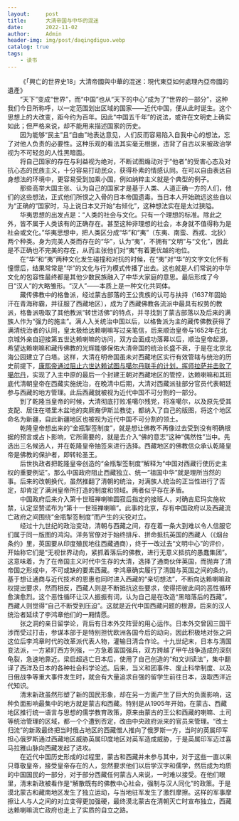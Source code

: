 ```yaml
---
layout:     post
title:      大清帝国与中华的混迷
date:       2022-11-02
author:     Admin
header-img: img/post/daqingdiguo.webp
catalog: true
tags:
    - 读书
---
```

&emsp;&emsp;《「興亡的世界史18」大清帝國與中華的混迷：現代東亞如何處理內亞帝國的遺產》
<br>
&emsp;&emsp;“天下”变成“世界”，而“中国”也从“天下的中心”成为了“世界的一部分”，这种我们今日所称呼，以一定范围划出区域的国家——近代中国，便从此时诞生。这个思想上的大改变，距今约为百年。因此“中国五千年”的说法，或许在文明史上确实如此；但严格来说，却不能用来描述国家的历史。
<br>
&emsp;&emsp;因为能够“民主”且“自由”地表达意见，人们反而容易陷入自我中心的想法，忘了对他人负责的必要性。这种乐观的看法其实毫无根据，违背了自古以来被政治学视为不可轻忽的人性黑暗面。
<br>
&emsp;&emsp;将自己国家的存在与利益视为绝对，不断试图煽动对于“他者”的受害心态及对抗心态的民族主义，十分容易打动民众，获得朴素的情感认同。在可以自由表达自身想法的环境中，更容易受到加乘小国，例如纳粹主义就是个典型的例子。
<br>
&emsp;&emsp;那些高举大国主张、认为自己的国家才是基于人类、人道正确一方的人们，他们的这些想法，正式他们所恨之入骨的日本帝国遗毒。当日本人开始疏远这些自以为“正确的”国家时，马上说日本又开始“右倾化”，这种想法实在是太过狭隘。
<br>
&emsp;&emsp;华夷思想的出发点是：“人类的社会与文化。只有一个理想的标准。除此之外，皆不属于人类该有的正确存在。甚至这种非理想的社会，本身就不值得称为是社会或文化。”华夷思想中，把人类区分成“华”和“夷”（东夷、南蛮、西戎、北狄）两个种类。身为完美人类而存在的“华”，认为“夷”，不拥有“文明”与“文化”，因此是不正确也不完美的存在，从而主张他们对“夷”有着更优越的地位。
<br>
&emsp;&emsp;在“华”和“夷”两种文化发生碰撞和对抗的时候，在“夷”对“华”的文字文化怀有憧憬后，结果常常是“华”的文化与行为模式传播了出去。这也就是人们常说的中华文化的包容性最终都是其他少数民族融入了中华大家庭的意思。最后形成了今日“汉人”的大略雏形。“汉人”——本质上是一种文化共同体。
<br>
&emsp;&emsp;藏传佛教中的格鲁派，经过蒙古部落的王公贵族的认可与扶持（1637年固始汗在青海称霸，并征服了西藏地区），成为了西藏佛教各流派中最具有权势的教派，格鲁派吸取了其他教派“转世活佛”的特点，并寻找到了蒙古部落以及后来的满族人作为“强力的施主”。满人入关统治中国以后，以格鲁派为主的藏传佛教获得了满清统治者的认同，皇太极给达赖喇嘛写过亲笔信，后来顺治皇帝与1652年在北京城外亲自迎接第五世达赖喇嘛的访问，双方会面成功落幕以后，顺治皇帝起源，希望达赖喇嘛和藏传佛教的光辉能够保佑大清帝国的统治长盛不衰，于是在北京北海公园建立了白塔。这样，大清在明帝国虽未对西藏地区实行有效管辖与统治的历史前提下，<a name = "ref1" href="https://locyoo.github.io/2022/11/02/%E4%BB%93%E5%A4%AE%E5%98%89%E6%8E%AA-%E6%88%91%E6%98%AF%E5%87%A1%E5%B0%98%E6%9C%80%E7%BE%8E%E7%9A%84%E8%8E%B2%E8%8A%B1/">康熙帝通过阻止六世达赖试图与噶尔丹联手的计划，挥师拉萨并击败了噶尔丹</a>，实现了入主中原的最后一个封建王朝对西藏地区的管控，达赖喇嘛和其班底代清朝皇帝在西藏实施统治，在晚清中后期，大清对西藏派驻部分官员代表朝廷参与西藏的地方管理。此后西藏就被视为近代中国不可分割的一部分。
<br>
&emsp;&emsp;到了乾隆当皇帝的时候，大清彻底打败准噶尔残党，将准噶尔，以及原先受其支配、居住在塔里木盆地的突厥裔伊斯兰教徒，都纳入了自己的版图，将这个地区命名为新疆，自此新疆地区也被视为近代中国不可分割的领土。
<br>
&emsp;&emsp;乾隆皇帝想出来的“金瓶掣签制度”，就是想让佛教不再像过去受到没有明确根据的预言或占卜影响，它所需要的，就是去介入“佛的意志”这种“偶然性”当中。先选出三名候选人，并在乾隆皇帝抽签来进行选择。西藏地区的佛教信众承认乾隆皇帝是佛教的保护者，即转轮圣王。
<br>
&emsp;&emsp;后世执政者把乾隆皇帝创造的“金瓶掣签制度”解释为“中国对西藏行使历史主权的重要例证”。那么中国政府阻止西藏独立、统一“祖国中华”就是理所当然的事。后来的改朝换代，虽然推翻了清朝的统治，对满族人统治的正当性进行了否定，却肯定了满洲皇帝所打造的制度和领域。两者似乎存在矛盾。
<br>
&emsp;&emsp;中国政府后来介入第十世班禅喇嘛圆寂后指定的接班人，对确吉尼玛实施软禁，认定坚赞诺布为“第十一世班禅喇嘛”。此事的北京，存有中国政府以及西藏流亡政府之间围绕“金瓶掣签制度”而产生的尖锐对立。
<br>
&emsp;&emsp;经过十九世纪的政治变动，清朝与西藏之间，存在着一条大到难以令人信服它们属于同一版图的鸿沟。洋务官僚对于始终排斥、拼命抵抗英国的西藏人（《烟台条约》里，英国要从印度殖民地往西藏通商），终于一改过去“文明中心”的评价，开始称它们是“无视世界动向，紧抓着落后的佛教，进行无意义抵抗的愚蠢集团”。这意味着，为了在帝国主义时代中生存的大清，选择了通商伙伴英国，而抛弃了清帝国之形成中，不可或缺的要素西藏。李鸿章确实履行了清国与英国之间的条约，基于想让通商与近代技术的恩惠也同时进入西藏的“亲切想法”，不断向达赖喇嘛政权提出要求，然而相反，西藏人则是不断抵抗这些要求，使得把彼此间的恶性循环愈演愈烈。这个恶性循环让汉人振振有词，认为自己是在改造“黑暗落后的西藏”。西藏人则觉得“自己不断受到压迫”。这就是近代中国西藏问题的根源，后来的汉人统治者延续了李鸿章他们的一厢情愿。
<br>
&emsp;&emsp;张之洞的亲日留学论，背后有日本外交阵营的用心运作。日本外交曾因三国干涉而受过打击，参谋本部于是特别担忧欧洲各国今后的动向，因此积极地对张之洞这位后李鸿章时代的改革派代表人物，灌输日清合作论。十九世纪末，日本与清国变法派，一方紧盯西方列强，一方急着富国强兵，双方跨越了甲午战争造成的深刻龟裂，急速地靠近。梁启超逃亡日本后，使用了自己创造的“和文训读法”，集中翻译了西洋及日本的各种社会科学论述。后来，当义和团事件、废止科举制度、以及日俄战争等重大事件发生时，就会有大量追求自强的留学生前往日本，汲取西洋近代知识。
<br>
&emsp;&emsp;清末新政虽然形塑了新的国民形象，却在另一方面产生了巨大的负面影响，这种负面影响最集中的地方就是蒙古和西藏。特别是从1905年开始，在蒙古、西藏地区推行统一语言与思想的儒学教育政策，原来由蒙古的王公和西藏的喇嘛、土司等统治管理的区域，都一个个遭到否定，改由中央政府派来的官员来管理。“改土归流”的新政最终把当时俄占地区的西藏僧人推向了俄罗斯一方，当时的英属印军担心俄罗斯通过西藏地区威胁英属印度地区对英军造成威胁，于是英属印军迈过喜马拉雅山脉向西藏发起了进攻。
<br>
&emsp;&emsp;在近代中国历史形成的过程里，蒙古和西藏并未参与其中，对于这些一直以来只尊敬皇帝，接受皇帝存在的人，忽然要求他们以后学汉字和儒学，然后成为均质的中国国民的一部分，对于部分西藏任何蒙古人来说，一时难以接受。在他们眼里，清末新政被看作是“解散既有的佛教中心社会，强制与汉人同化”的政策。于是漠北蒙古和藏南地区发生了独立运动，与当地驻军发生了激烈摩擦。这样的军事摩擦让人与人之间的对立变得更加强硬，最终漠北蒙古在清朝灭亡时宣布独立，西藏达赖喇嘛流亡政府也走上了实质的自立之路。